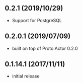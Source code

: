 ## 0.2.1 (2019/10/29)
* Support for PostgreSQL

## 0.2.0.1 (2019/07/09)
* built on top of Proto.Actor 0.2.0

## 0.1.14.1 (2017/11/11)
* initial release
